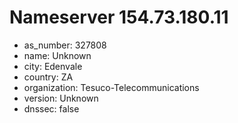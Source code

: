 # Nameserver 154.73.180.11

* as_number: 327808
* name: Unknown
* city: Edenvale
* country: ZA
* organization: Tesuco-Telecommunications
* version: Unknown
* dnssec: false
